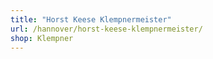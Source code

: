 ```yaml
---
title: "Horst Keese Klempnermeister"
url: /hannover/horst-keese-klempnermeister/
shop: Klempner
---
```

